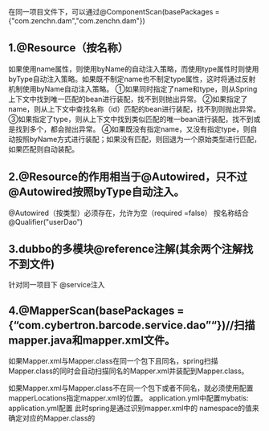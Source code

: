 在同一项目文件下，可以通过@ComponentScan(basePackages = {"com.zenchn.dam","com.zenchn.dam"})
## 1.@Resource（按名称）
如果使用name属性，则使用byName的自动注入策略，而使用type属性时则使用byType自动注入策略。如果既不制定name也不制定type属性，这时将通过反射机制使用byName自动注入策略。
①如果同时指定了name和type，则从Spring上下文中找到唯一匹配的bean进行装配，找不到则抛出异常。
②如果指定了name，则从上下文中查找名称（id）匹配的bean进行装配，找不到则抛出异常。
③如果指定了type，则从上下文中找到类似匹配的唯一bean进行装配，找不到或是找到多个，都会抛出异常。
④如果既没有指定name，又没有指定type，则自动按照byName方式进行装配；如果没有匹配，则回退为一个原始类型进行匹配，如果匹配则自动装配。
## 2.@Resource的作用相当于@Autowired，只不过@Autowired按照byType自动注入。
@Autowired（按类型）必须存在，允许为空（required =false）
按名称结合@Qualifier("userDao")
## 3.dubbo的多模块@reference注解(其余两个注解找不到文件)
针对同一项目下 @service注入

## 4.@MapperScan(basePackages = {“com.cybertron.barcode.service.dao”“})//扫描mapper.java和mapper.xml文件。

如果Mapper.xml与Mapper.class在同一个包下且同名，spring扫描Mapper.class的同时会自动扫描同名的Mapper.xml并装配到Mapper.class。

如果Mapper.xml与Mapper.class不在同一个包下或者不同名，就必须使用配置mapperLocations指定mapper.xml的位置。 
application.yml中配置mybatis: 
application.yml配置 
此时spring是通过识别mapper.xml中的 namespace的值来确定对应的Mapper.class的
